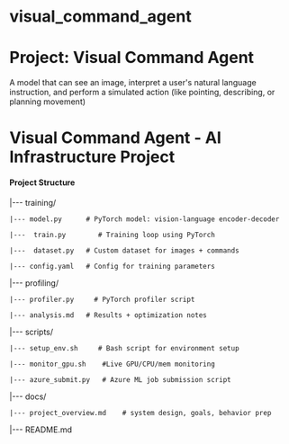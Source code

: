 # visual_command_agent

# Project: Visual Command Agent

A model that can see an image, interpret a user's natural language instruction, and perform a simulated action (like pointing, describing, or planning movement)

# Visual Command Agent - AI Infrastructure Project 

#### Project Structure

|--- training/

    |--- model.py      # PyTorch model: vision-language encoder-decoder

    |---  train.py        # Training loop using PyTorch

    |---  dataset.py   # Custom dataset for images + commands

    |--- config.yaml   # Config for training parameters

|--- profiling/

    |--- profiler.py     # PyTorch profiler script

    |--- analysis.md   # Results + optimization notes

|--- scripts/

    |--- setup_env.sh     # Bash script for environment setup

    |--- monitor_gpu.sh    #Live GPU/CPU/mem monitoring

    |--- azure_submit.py   # Azure ML job submission script

|--- docs/

    |--- project_overview.md    # system design, goals, behavior prep

|--- README.md
